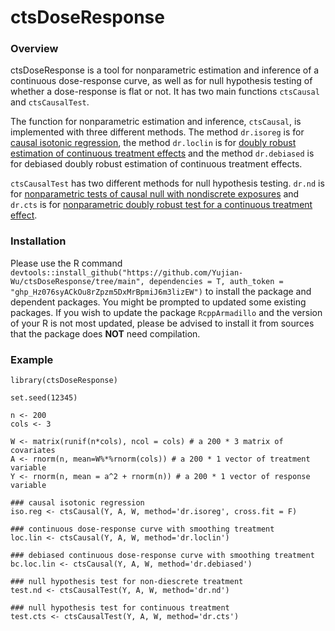 # ctsDoseResponse

### Overview

ctsDoseResponse is a tool for nonparametric estimation and inference of a continuous dose-response curve, as well as for null hypothesis testing of whether a dose-response is flat or not. It has two main functions ``ctsCausal`` and ``ctsCausalTest``.

The function for nonparametric estimation and inference, ``ctsCausal``, is implemented with three different methods. The method ``dr.isoreg`` is for [causal isotonic regression](https://rss.onlinelibrary.wiley.com/doi/10.1111/rssb.12372), the method ``dr.loclin`` is for [doubly robust estimation of continuous treatment effects](https://rss.onlinelibrary.wiley.com/doi/10.1111/rssb.12212) and the method ``dr.debiased`` is for debiased doubly robust estimation of continuous treatment effects.

``ctsCausalTest`` has two different methods for null hypothesis testing. ``dr.nd`` is for [nonparametric tests of causal null with nondiscrete exposures](https://www.tandfonline.com/doi/abs/10.1080/01621459.2020.1865168?journalCode=uasa20) and ``dr.cts`` is for [nonparametric doubly robust test for a continuous treatment effect](https://arxiv.org/abs/2202.03369).


### Installation

Please use the R command ``devtools::install_github("https://github.com/Yujian-Wu/ctsDoseResponse/tree/main", dependencies = T, auth_token = "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")`` to install the package and dependent packages. You might be prompted to updated some existing packages. If you wish to update the package `RcppArmadillo` and the version of your R is not most updated, please be advised to install it from sources that the package does **NOT** need compilation.


### Example
```
library(ctsDoseResponse)

set.seed(12345)

n <- 200
cols <- 3

W <- matrix(runif(n*cols), ncol = cols) # a 200 * 3 matrix of covariates
A <- rnorm(n, mean=W%*%rnorm(cols)) # a 200 * 1 vector of treatment variable
Y <- rnorm(n, mean = a^2 + rnorm(n)) # a 200 * 1 vector of response variable

### causal isotonic regression
iso.reg <- ctsCausal(Y, A, W, method='dr.isoreg', cross.fit = F)

### continuous dose-response curve with smoothing treatment
loc.lin <- ctsCausal(Y, A, W, method='dr.loclin')

### debiased continuous dose-response curve with smoothing treatment
bc.loc.lin <- ctsCausal(Y, A, W, method='dr.debiased')

### null hypothesis test for non-diescrete treatment
test.nd <- ctsCausalTest(Y, A, W, method='dr.nd')

### null hypothesis test for continuous treatment
test.cts <- ctsCausalTest(Y, A, W, method='dr.cts')
```
